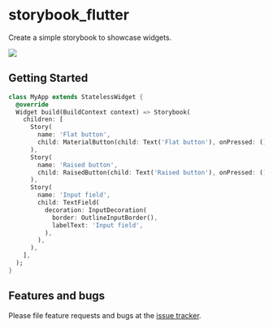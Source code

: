 # storybook_flutter

Create a simple storybook to showcase widgets.

![](https://github.com/ookami-kb/storybook_flutter/raw/master/meta/preview.png)

## Getting Started

```dart
class MyApp extends StatelessWidget {
  @override
  Widget build(BuildContext context) => Storybook(
    children: [
      Story(
        name: 'Flat button',
        child: MaterialButton(child: Text('Flat button'), onPressed: () {}),
      ),
      Story(
        name: 'Raised button',
        child: RaisedButton(child: Text('Raised button'), onPressed: () {}),
      ),
      Story(
        name: 'Input field',
        child: TextField(
          decoration: InputDecoration(
            border: OutlineInputBorder(),
            labelText: 'Input field',
          ),
        ),
      ),
    ],
  );
}
```

## Features and bugs

Please file feature requests and bugs at the [issue tracker][tracker].

[tracker]: https://github.com/ookami-kb/storybook_flutter/issues
